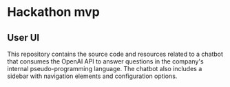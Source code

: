 # Hackathon mvp 

## User UI

This repository contains the source code and resources related to a chatbot that consumes the OpenAI API to answer questions in the company's internal pseudo-programming language. The chatbot also includes a sidebar with navigation elements and configuration options.
